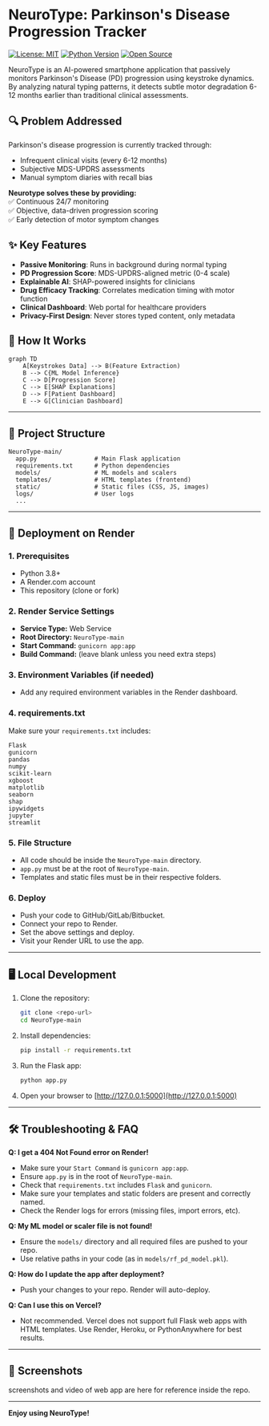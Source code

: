 # NeuroType: Parkinson's Disease Progression Tracker

[![License: MIT](https://img.shields.io/badge/License-MIT-yellow.svg)](https://opensource.org/licenses/MIT)
[![Python Version](https://img.shields.io/badge/python-3.8%2B-blue)](https://www.python.org/)
[![Open Source](https://badges.frapsoft.com/os/v1/open-source.svg?v=103)](https://github.com/ellerbrock/open-source-badges/)

NeuroType is an AI-powered smartphone application that passively monitors Parkinson's Disease (PD) progression using keystroke dynamics. By analyzing natural typing patterns, it detects subtle motor degradation 6-12 months earlier than traditional clinical assessments.

## 🔍 Problem Addressed
Parkinson's disease progression is currently tracked through:
- Infrequent clinical visits (every 6-12 months)
- Subjective MDS-UPDRS assessments
- Manual symptom diaries with recall bias

**Neurotype solves these by providing:**  
✅ Continuous 24/7 monitoring  
✅ Objective, data-driven progression scoring  
✅ Early detection of motor symptom changes  

## ✨ Key Features
- **Passive Monitoring**: Runs in background during normal typing
- **PD Progression Score**: MDS-UPDRS-aligned metric (0-4 scale)
- **Explainable AI**: SHAP-powered insights for clinicians
- **Drug Efficacy Tracking**: Correlates medication timing with motor function
- **Clinical Dashboard**: Web portal for healthcare providers
- **Privacy-First Design**: Never stores typed content, only metadata

## 🧠 How It Works
```mermaid
graph TD
    A[Keystrokes Data] --> B(Feature Extraction)
    B --> C{ML Model Inference}
    C --> D[Progression Score]
    C --> E[SHAP Explanations]
    D --> F[Patient Dashboard]
    E --> G[Clinician Dashboard]
```

---

## 📁 Project Structure
```
NeuroType-main/
  app.py                # Main Flask application
  requirements.txt      # Python dependencies
  models/               # ML models and scalers
  templates/            # HTML templates (frontend)
  static/               # Static files (CSS, JS, images)
  logs/                 # User logs
  ...
```

---

## 🚀 Deployment on Render

### 1. Prerequisites
- Python 3.8+
- A Render.com account
- This repository (clone or fork)

### 2. Render Service Settings
- **Service Type:** Web Service
- **Root Directory:** `NeuroType-main`
- **Start Command:** `gunicorn app:app`
- **Build Command:** (leave blank unless you need extra steps)

### 3. Environment Variables (if needed)
- Add any required environment variables in the Render dashboard.

### 4. requirements.txt
Make sure your `requirements.txt` includes:
```
Flask
gunicorn
pandas
numpy
scikit-learn
xgboost
matplotlib
seaborn
shap
ipywidgets
jupyter
streamlit
```

### 5. File Structure
- All code should be inside the `NeuroType-main` directory.
- `app.py` must be at the root of `NeuroType-main`.
- Templates and static files must be in their respective folders.

### 6. Deploy
- Push your code to GitHub/GitLab/Bitbucket.
- Connect your repo to Render.
- Set the above settings and deploy.
- Visit your Render URL to use the app.

---

## 🖥️ Local Development
1. Clone the repository:
   ```bash
   git clone <repo-url>
   cd NeuroType-main
   ```
2. Install dependencies:
   ```bash
   pip install -r requirements.txt
   ```
3. Run the Flask app:
   ```bash
   python app.py
   ```
4. Open your browser to [http://127.0.0.1:5000](http://127.0.0.1:5000)

---

## 🛠️ Troubleshooting & FAQ

**Q: I get a 404 Not Found error on Render!**
- Make sure your `Start Command` is `gunicorn app:app`.
- Ensure `app.py` is in the root of `NeuroType-main`.
- Check that `requirements.txt` includes `Flask` and `gunicorn`.
- Make sure your templates and static folders are present and correctly named.
- Check the Render logs for errors (missing files, import errors, etc).

**Q: My ML model or scaler file is not found!**
- Ensure the `models/` directory and all required files are pushed to your repo.
- Use relative paths in your code (as in `models/rf_pd_model.pkl`).

**Q: How do I update the app after deployment?**
- Push your changes to your repo. Render will auto-deploy.

**Q: Can I use this on Vercel?**
- Not recommended. Vercel does not support full Flask web apps with HTML templates. Use Render, Heroku, or PythonAnywhere for best results.

---

## 📸 Screenshots
screenshots and video of web app are here for reference inside the repo.

---

**Enjoy using NeuroType!**
